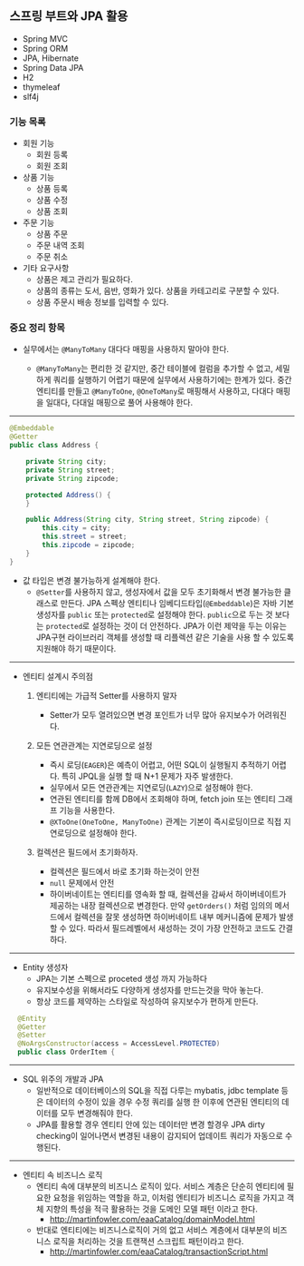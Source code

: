 ## 스프링 부트와 JPA 활용

- Spring MVC
- Spring ORM
- JPA, Hibernate
- Spring Data JPA
- H2
- thymeleaf
- slf4j

### 기능 목록

- 회원 기능
  - 회원 등록
  - 회원 조회
- 상품 기능
  - 상품 등록
  - 상품 수정
  - 상품 조회
- 주문 기능
  - 상품 주문
  - 주문 내역 조회
  - 주문 취소
- 기타 요구사항
  - 상품은 제고 관리가 필요하다.
  - 상품의 종류는 도서, 음반, 영화가 있다. 상품을 카테고리로 구분할 수 있다.
  - 상품 주문시 배송 정보를 입력할 수 있다.

### 중요 정리 항목

- 실무에서는 `@ManyToMany` 대다다 매핑을 사용하지 말아야 한다.

  - `@ManyToMany`는 편리한 것 같지만, 중간 테이블에 컬럼을 추가할 수 없고, 세밀하게 쿼리를 실행하기 어렵기 때문에 실무에서 사용하기에는 한계가 있다. 중간 엔티티를 만들고 `@ManyToOne`, `@OneToMany`로 매핑해서 사용하고, 다대다 매핑을 일대다, 다대일 매핑으로 풀어 사용해야 한다.

---

```java
@Embeddable
@Getter
public class Address {

    private String city;
    private String street;
    private String zipcode;

    protected Address() {
    }

    public Address(String city, String street, String zipcode) {
        this.city = city;
        this.street = street;
        this.zipcode = zipcode;
    }
}
```

- 값 타입은 변경 불가능하게 설계해야 한다.
  - `@Setter`를 사용하지 않고, 생성자에서 값을 모두 초기화해서 변경 불가능한 클래스로 만든다. JPA 스펙상 엔티티나 임베디드타입(`@Embeddable`)은 자바 기본 생성자를 `public` 또는 `protected`로 설정해야 한다. `public`으로 두는 것 보다는 `protected`로 설정하는 것이 더 안전하다. JPA가 이런 제약을 두는 이유는 JPA구현 라이브러리 객체를 생성할 때 리플렉션 같은 기술을 사용 할 수 있도록 지원해야 하기 때문이다.

---

- 엔티티 설계시 주의점

  1. 엔티티에는 가급적 Setter를 사용하지 말자

     - Setter가 모두 열려있으면 변경 포인트가 너무 많아 유지보수가 어려워진다.

  2. 모든 연관관계는 지연로딩으로 설정

     - 즉시 로딩(`EAGER`)은 예측이 어렵고, 어떤 SQL이 실행될지 추적하기 어렵다. 특히 JPQL을 실행 할 때 N+1 문제가 자주 발생한다.
     - 실무에서 모든 연관관계는 지연로딩(`LAZY`)으로 설정해야 한다.
     - 연관된 엔티티를 함께 DB에서 조회해야 하며, fetch join 또는 엔티티 그래프 기능을 사용한다.
     - `@XToOne(OneToOne, ManyToOne)` 관계는 기본이 즉시로딩이므로 직접 지연로딩으로 설정해야 한다.

  3. 컬렉션은 필드에서 초기화하자.

     - 컬렉션은 필드에서 바로 초기화 하는것이 안전
     - `null` 문제에서 안전
     - 하이버네이트는 엔티티를 영속화 할 때, 컬렉션을 감싸서 하이버네이트가 제공하는 내장 컬렉션으로 변경한다. 만약 `getOrders()` 처럼 임의의 메서드에서 컬렉션을 잘못 생성하면 하이버네이트 내부 메커니즘에 문제가 발생할 수 있다. 따라서 필드레벨에서 새성하는 것이 가장 안전하고 코드도 간결하다.

---

- Entity 생성자
  - JPA는 기본 스펙으로 proceted 생성 까지 가능하다
  - 유지보수성을 위해서라도 다양하게 생성자를 만드는것을 막아 놓는다.
  - 항상 코드를 제약하는 스타일로 작성하여 유지보수가 편하게 만든다.

```java
  @Entity
  @Getter
  @Setter
  @NoArgsConstructor(access = AccessLevel.PROTECTED)
  public class OrderItem {
```

---

- SQL 위주의 개발과 JPA
  - 일반적으로 데이터베이스의 SQL을 직접 다루는 mybatis, jdbc template 등은 데이터의 수정이 있을 경우 수정 쿼리를 실행 한 이후에 연관된 엔티티의 데이터를 모두 변경해줘야 한다.
  - JPA를 활용할 경우 엔티티 안에 있는 데이터만 변경 할경우 JPA dirty checking이 일어나면서 변경된 내용이 감지되어 업데이트 쿼리가 자동으로 수행된다.

---

- 엔티티 속 비즈니스 로직
  - 엔티티 속에 대부분의 비즈니스 로직이 있다. 서비스 계층은 단순히 엔티티에 필요한 요청을 위임하는 역할을 하고, 이처럼 엔티티가 비즈니스 로직을 가지고 객체 지향의 특성을 적극 활용하는 것을 도메인 모델 패턴 이라고 한다.
    - http://martinfowler.com/eaaCatalog/domainModel.html
  - 반대로 엔티티에는 비즈니스로직이 거의 없고 서비스 계층에서 대부분의 비즈니스 로직을 처리하는 것을 트랜잭션 스크립트 패턴이라고 한다.
    - http://martinfowler.com/eaaCatalog/transactionScript.html
